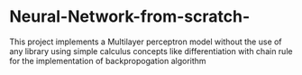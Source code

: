 # Neural-Network-from-scratch-
This project implements a Multilayer perceptron model without the use of any library using simple calculus concepts like differentiation with chain rule for the implementation of backpropogation algorithm 
